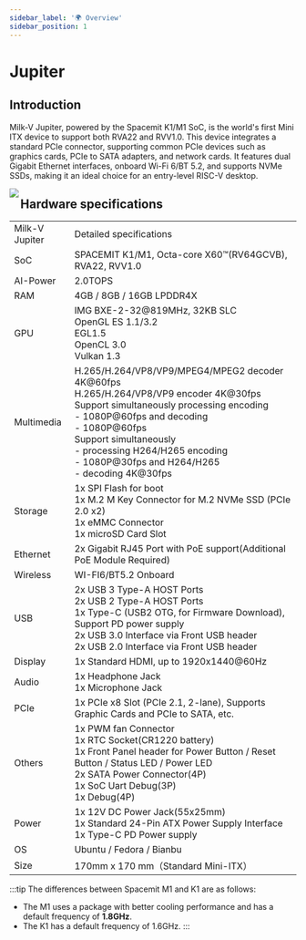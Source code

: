 ```yaml
---
sidebar_label: '🌍 Overview'
sidebar_position: 1
---
```


# Jupiter

## Introduction

Milk-V Jupiter, powered by the Spacemit K1/M1 SoC, is the world's first Mini ITX device to support both RVA22 and RVV1.0. This device integrates a standard PCIe connector, supporting common PCIe devices such as graphics cards, PCIe to SATA adapters, and network cards. It features dual Gigabit Ethernet interfaces, onboard Wi-Fi 6/BT 5.2, and supports NVMe SSDs, making it an ideal choice for an entry-level RISC-V desktop.

<Image src='/docs/jupiter/jupiter-overview.webp' maxWidth='100%' align='left' />

## Hardware specifications

<table>
    <tr>
        <td>Milk-V Jupiter</td>
        <td>Detailed specifications</td>
    </tr>
    <tr>
        <td>SoC</td>
        <td>SPACEMIT K1/M1, Octa-core X60™(RV64GCVB), RVA22, RVV1.0</td>
    </tr>
    <tr>
        <td>AI-Power</td>
        <td>2.0TOPS</td>
    </tr>
    <tr>
        <td>RAM</td>
        <td>4GB / 8GB / 16GB LPDDR4X</td>
    </tr>
    <tr>
        <td>GPU</td>
        <td>IMG BXE-2-32@819MHz, 32KB SLC <br/> OpenGL ES 1.1/3.2 <br/> EGL1.5 <br/> OpenCL 3.0 <br/> Vulkan 1.3</td>
    </tr>
    <tr>
        <td>Multimedia</td>
        <td>H.265/H.264/VP8/VP9/MPEG4/MPEG2 decoder 4K@60fps <br/> H.265/H.264/VP8/VP9 encoder 4K@30fps <br/> Support simultaneously processing encoding <br/> - 1080P@60fps and decoding <br/> - 1080P@60fps <br/> Support simultaneously <br/> - processing H264/H265 encoding <br/> - 1080P@30fps and H264/H265 <br/> - decoding 4K@30fps</td>
    </tr>
    <tr>
        <td>Storage</td>
        <td>1x SPI Flash for boot <br/> 1x M.2 M Key Connector for M.2 NVMe SSD (PCIe 2.0 x2) <br/> 1x eMMC Connector <br/> 1x microSD Card Slot</td>
    </tr>
    <tr>
        <td>Ethernet</td>
        <td>2x Gigabit RJ45 Port with PoE support(Additional PoE Module Required)</td>
    </tr>
    <tr>
        <td>Wireless</td>
        <td>WI-FI6/BT5.2 Onboard</td>
    </tr>
    <tr>
        <td>USB</td>
        <td>2x USB 3 Type-A HOST Ports <br/> 2x USB 2 Type-A HOST Ports <br/> 1x Type-C (USB2 OTG, for Firmware Download), Support PD power supply <br/> 2x USB 3.0 Interface via Front USB header <br/> 2x USB 2.0 Interface via Front USB header</td>
    </tr>
    <tr>
        <td>Display</td>
        <td>1x Standard HDMI, up to 1920x1440@60Hz</td>
    </tr>
    <tr>
        <td>Audio</td>
        <td>1x Headphone Jack <br/> 1x Microphone Jack</td>
    </tr>
    <tr>
        <td>PCIe</td>
        <td>1x PCIe x8 Slot (PCIe 2.1, 2-lane), Supports Graphic Cards and PCIe to SATA, etc.</td>
    </tr>
    <tr>
        <td>Others</td>
        <td>1x PWM fan Connector <br/> 1x RTC Socket(CR1220 battery) <br/> 1x Front Panel header for Power Button / Reset Button / Status LED / Power LED <br/> 2x SATA Power Connector(4P) <br/> 1x SoC Uart Debug(3P) <br/> 1x Debug(4P)</td>
    </tr>
    <tr>
        <td>Power</td>
        <td>1x 12V DC Power Jack(55x25mm) <br/> 1x Standard 24-Pin ATX Power Supply Interface <br/> 1x Type-C PD Power supply</td>
    </tr>
    <tr>
        <td>OS</td>
        <td>Ubuntu / Fedora / Bianbu</td>
    </tr>
    <tr>
        <td>Size</td>
        <td>170mm x 170 mm（Standard Mini-ITX）</td>
    </tr>
</table>

:::tip
The differences between Spacemit M1 and K1 are as follows:
- The M1 uses a package with better cooling performance and has a default frequency of **1.8GHz**.
- The K1 has a default frequency of 1.6GHz.
:::